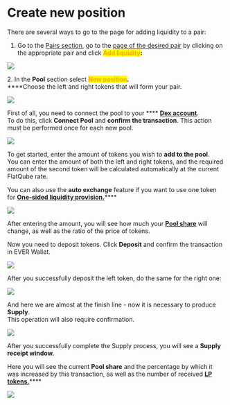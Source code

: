 # Create new position

There are several ways to go to the page for adding liquidity to a pair:

1. Go to the [Pairs section](../../pairs/), go to the [page of the desired pair](../../pairs/interface/pair-page/) by clicking on the appropriate pair and click <mark style="color:orange;">**Add liquidity**</mark>**:**

![](<../../../.gitbook/assets/image (143).png>)

2\. In the **Pool** section select <mark style="color:orange;">**New position**</mark>**.**\
\*\*\*\*Choose the left and right tokens that will form your pair.

![](<../../../.gitbook/assets/image (164).png>)

First of all, you need to connect the pool to your \*\*\*\* [**Dex account**](connect-dex-account.md).\
To do this, click **Connect Pool** and **confirm the transaction**. This action must be performed once for each new pool.

![](<../../../.gitbook/assets/image (213).png>)

To get started, enter the amount of tokens you wish to **add to the pool**.\
You can enter the amount of both the left and right tokens, and the required amount of the second token will be calculated automatically at the current FlatQube rate.

You can also use the **auto exchange** feature if you want to use one token for [**One-sided liquidity provision.**](add-liquidity.md#one-sided-liquidity-provision)\*\*\*\*

![](<../../../.gitbook/assets/image (52).png>)

After entering the amount, you will see how much your [**Pool share**](../pool-economics.md) will change, as well as the ratio of the price of tokens.

Now you need to deposit tokens. Click **Deposit** and confirm the transaction in EVER Wallet.

![](<../../../.gitbook/assets/image (158).png>)

After you successfully deposit the left token, do the same for the right one:

![](<../../../.gitbook/assets/image (214).png>)

And here we are almost at the finish line - now it is necessary to produce **Supply**.\
This operation will also require confirmation.

![](<../../../.gitbook/assets/image (209).png>)

After you successfully complete the Supply process, you will see a **Supply receipt window.**

Here you will see the current **Pool share** and the percentage by which it was increased by this transaction, as well as the number of received [**LP tokens.**](calculate-the-amount-of-lp-tokens.md)\*\*\*\*

![](<../../../.gitbook/assets/image (150).png>)

##
